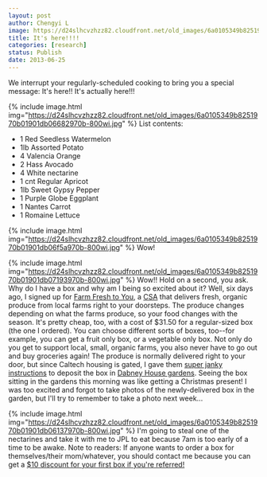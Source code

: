 ```yaml
---
layout: post
author: Chengyi L
image: https://d24slhcvzhzz82.cloudfront.net/old_images/6a0105349b8251970b01901db04dbb970b-800wi.jpg
title: It's here!!!!
categories: [research]
status: Publish
date: 2013-06-25
---
```


We interrupt your regularly-scheduled cooking to bring you a special message:
It's here!!
It's actually here!!! 


{% include image.html img="https://d24slhcvzhzz82.cloudfront.net/old_images/6a0105349b8251970b01901db06682970b-800wi.jpg" %}
List contents:

- 1 Red Seedless Watermelon
- 1lb Assorted Potato
- 4 Valencia Orange
- 2 Hass Avocado
- 4 White nectarine
- 1 cnt Regular Apricot
- 1lb Sweet Gypsy Pepper
- 1 Purple Globe Eggplant
- 1 Nantes Carrot
- 1 Romaine Lettuce


{% include image.html img="https://d24slhcvzhzz82.cloudfront.net/old_images/6a0105349b8251970b01901db06f5a970b-800wi.jpg" %}
Wow!


{% include image.html img="https://d24slhcvzhzz82.cloudfront.net/old_images/6a0105349b8251970b01901db07193970b-800wi.jpg" %}
Wow!!
Hold on a second, you ask. Why do I have a box and why am I being so excited about it? Well, six days ago, I signed up for <a href="https://www.farmfreshtoyou.com/">Farm Fresh to You</a>, a <a href="https://en.wikipedia.org/wiki/Community-supported_agriculture">CSA</a> that delivers fresh, organic produce from local farms right to your doorsteps. The produce changes depending on what the farms produce, so your food changes with the season. It's pretty cheap, too, with a cost of $31.50 for a regular-sized box (the one I ordered). You can choose different sorts of boxes, too--for example, you can get a fruit only box, or a vegetable only box. Not only do you get to support local, small, organic farms, you also never have to go out and buy groceries again! 
The produce is normally delivered right to your door, but since Caltech housing is gated, I gave them <a href="https://i.imgur.com/xafHhOv.jpg">super janky instructions</a> to deposit the box in <a href="https://imgur.com/a/qajlI">Dabney House gardens</a>. Seeing the box sitting in the gardens this morning was like getting a Christmas present! I was too excited and forgot to take photos of the newly-delivered box in the garden, but I'll try to remember to take a photo next week... 


{% include image.html img="https://d24slhcvzhzz82.cloudfront.net/old_images/6a0105349b8251970b01901db06137970b-800wi.jpg" %}
I'm going to steal one of the nectarines and take it with me to JPL to eat because 7am is too early of a time to be awake. 
Note to readers: If anyone wants to order a box for themselves/their mom/whatever, you should contact me because you can get a <a href="https://www.farmfreshtoyou.com/index.php?cmd=howitworks">$10 discount for your first box if you're referred!</a> 
